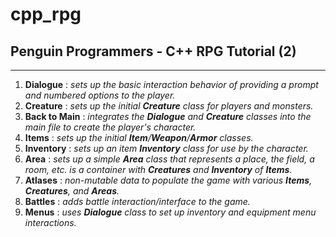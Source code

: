 # cpp_rpg
## Penguin Programmers - C++ RPG Tutorial (2)
---
1. __Dialogue__ : _sets up the basic interaction behavior of providing a prompt and numbered options to the player._
2. __Creature__ : _sets up the initial **Creature** class for players and monsters._
3. __Back to Main__ : _integrates the **Dialogue** and **Creature** classes into the main file to create the player's character._
4. __Items__ : _sets up the initial **Item**/**Weapon**/**Armor** classes._
5. __Inventory__ : _sets up an item **Inventory** class for use by the character._
6. __Area__ : _sets up a simple **Area** class that represents a place, the field, a room, etc. is a container with **Creatures** and **Inventory** of **Items**._
7. __Atlases__ : _non-mutable data to populate the game with various **Items**, **Creatures**, and **Areas**._
8. __Battles__ : _adds battle interaction/interface to the game._
9. __Menus__ : _uses **Dialogue** class to set up inventory and equipment menu interactions._
